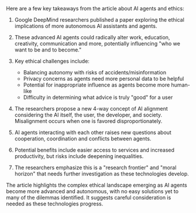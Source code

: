 Here are a few key takeaways from the article about AI agents and ethics:

1. Google DeepMind researchers published a paper exploring the ethical implications of more autonomous AI assistants and agents.

2. These advanced AI agents could radically alter work, education, creativity, communication and more, potentially influencing "who we want to be and to become."

3. Key ethical challenges include:
   - Balancing autonomy with risks of accidents/misinformation
   - Privacy concerns as agents need more personal data to be helpful
   - Potential for inappropriate influence as agents become more human-like
   - Difficulty in determining what advice is truly "good" for a user

4. The researchers propose a new 4-way concept of AI alignment considering the AI itself, the user, the developer, and society. Misalignment occurs when one is favored disproportionately.

5. AI agents interacting with each other raises new questions about cooperation, coordination and conflicts between agents.

6. Potential benefits include easier access to services and increased productivity, but risks include deepening inequalities.

7. The researchers emphasize this is a "research frontier" and "moral horizon" that needs further investigation as these technologies develop.

The article highlights the complex ethical landscape emerging as AI agents become more advanced and autonomous, with no easy solutions yet to many of the dilemmas identified. It suggests careful consideration is needed as these technologies progress.
